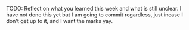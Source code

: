 TODO: Reflect on what you learned this week and what is still unclear.
I have not done this yet but I am going to commit regardless, just incase I don't get up to it, and I want the marks yay.